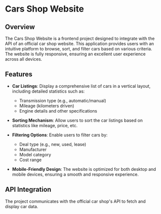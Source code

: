 # Cars Shop Website

## Overview
The Cars Shop Website is a frontend project designed to integrate with the API of an official car shop website. This application provides users with an intuitive platform to browse, sort, and filter cars based on various criteria. The website is fully responsive, ensuring an excellent user experience across all devices.

## Features
- **Car Listings**: Display a comprehensive list of cars in a vertical layout, including detailed statistics such as:
  - Transmission type (e.g., automatic/manual)
  - Mileage (kilometers driven)
  - Engine details and other specifications

- **Sorting Mechanism**: Allow users to sort the car listings based on statistics like mileage, price, etc.

- **Filtering Options**: Enable users to filter cars by:
  - Deal type (e.g., new, used, lease)
  - Manufacturer
  - Model category
  - Cost range

- **Mobile-Friendly Design**: The website is optimized for both desktop and mobile devices, ensuring a smooth and responsive experience.

## API Integration
The project communicates with the official car shop's API to fetch and display car data.

